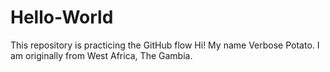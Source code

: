 # Hello-World
This repository is practicing the GitHub flow
Hi! My name Verbose Potato. I am originally from West Africa, The Gambia. 
